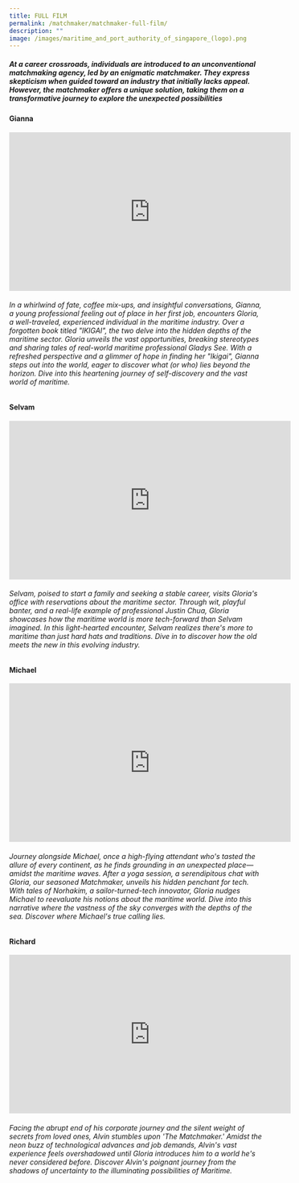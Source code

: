```yaml
---
title: FULL FILM
permalink: /matchmaker/matchmaker-full-film/
description: ""
image: /images/maritime_and_port_authority_of_singapore_(logo).png
---
```

##### At a career crossroads, individuals are introduced to an unconventional matchmaking agency, led by an enigmatic matchmaker. They express skepticism when guided toward an industry that initially lacks appeal. However, the matchmaker offers a unique solution, taking them on a transformative journey to explore the unexpected possibilities

#### Gianna

<iframe allowfullscreen="" allow="accelerometer; autoplay; clipboard-write; encrypted-media; gyroscope; picture-in-picture; web-share" frameborder="0" title="YouTube video player" src="https://www.youtube.com/embed/1rbu6PWARtw?si=dDuz8BSxvPsLGLPx" height="315" width="560"></iframe>

###### In a whirlwind of fate, coffee mix-ups, and insightful conversations, Gianna, a young professional feeling out of place in her first job, encounters Gloria, a well-traveled, experienced individual in the maritime industry. Over a forgotten book titled "IKIGAI", the two delve into the hidden depths of the maritime sector. Gloria unveils the vast opportunities, breaking stereotypes and sharing tales of real-world maritime professional Gladys See. With a refreshed perspective and a glimmer of hope in finding her "Ikigai", Gianna steps out into the world, eager to discover what (or who) lies beyond the horizon. Dive into this heartening journey of self-discovery and the vast world of maritime.

#### Selvam

<iframe allowfullscreen="" allow="accelerometer; autoplay; clipboard-write; encrypted-media; gyroscope; picture-in-picture; web-share" frameborder="0" title="YouTube video player" src="https://www.youtube.com/embed/1rbu6PWARtw?si=dDuz8BSxvPsLGLPx" height="315" width="560"></iframe>

###### Selvam, poised to start a family and seeking a stable career, visits Gloria's office with reservations about the maritime sector. Through wit, playful banter, and a real-life example of professional Justin Chua, Gloria showcases how the maritime world is more tech-forward than Selvam imagined. In this light-hearted encounter, Selvam realizes there's more to maritime than just hard hats and traditions. Dive in to discover how the old meets the new in this evolving industry.

#### Michael

<iframe allowfullscreen="" allow="accelerometer; autoplay; clipboard-write; encrypted-media; gyroscope; picture-in-picture; web-share" frameborder="0" title="YouTube video player" src="https://www.youtube.com/embed/1rbu6PWARtw?si=dDuz8BSxvPsLGLPx" height="315" width="560"></iframe>

###### Journey alongside Michael, once a high-flying attendant who's tasted the allure of every continent, as he finds grounding in an unexpected place—amidst the maritime waves. After a yoga session, a serendipitous chat with Gloria, our seasoned Matchmaker, unveils his hidden penchant for tech. With tales of Norhakim, a sailor-turned-tech innovator, Gloria nudges Michael to reevaluate his notions about the maritime world. Dive into this narrative where the vastness of the sky converges with the depths of the sea. Discover where Michael's true calling lies.

#### Richard 

<iframe allowfullscreen="" allow="accelerometer; autoplay; clipboard-write; encrypted-media; gyroscope; picture-in-picture; web-share" frameborder="0" title="YouTube video player" src="https://www.youtube.com/embed/1rbu6PWARtw?si=dDuz8BSxvPsLGLPx" height="315" width="560"></iframe>

###### Facing the abrupt end of his corporate journey and the silent weight of secrets from loved ones, Alvin stumbles upon 'The Matchmaker.' Amidst the neon buzz of technological advances and job demands, Alvin's vast experience feels overshadowed until Gloria introduces him to a world he's never considered before. Discover Alvin's poignant journey from the shadows of uncertainty to the illuminating possibilities of Maritime.